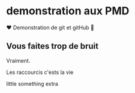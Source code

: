 # demonstration aux PMD
❤️
Demonstration de git et gitHub
🐐
## Vous faites trop de bruit
Vraiment.

Les raccourcis c'ests la vie

little something extra
